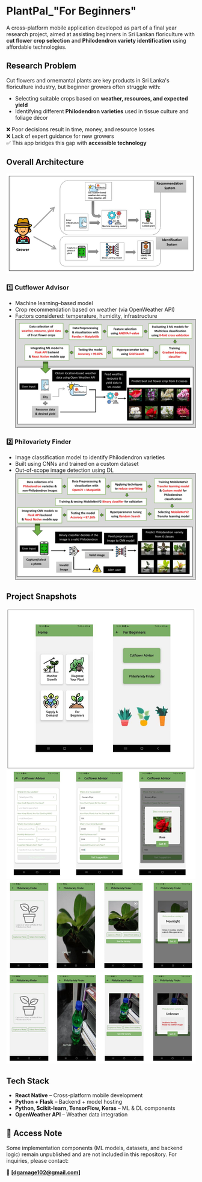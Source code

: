 # PlantPal_"For Beginners"
A cross-platform mobile application developed as part of a final year research project, aimed at assisting beginners in Sri Lankan floriculture with **cut flower crop selection** and **Philodendron variety identification** using affordable technologies.

## Research Problem

Cut flowers and ornemantal plants are key products in Sri Lanka's floriculture industry, but beginner growers often struggle with:
- Selecting suitable crops based on **weather, resources, and expected yield**
- Identifying different **Philodendron varieties** used in tissue culture and foliage décor

❌ Poor decisions result in time, money, and resource losses  
❌ Lack of expert guidance for new growers  
✅ This app bridges this gap with **accessible technology**

## Overall Architecture
![Architecture](assets/img10.jpg)

### 1️⃣ Cutflower Advisor  
- Machine learning–based model  
- Crop recommendation based on weather (via OpenWeather API)  
- Factors considered: temperature, humidity, infrastructure
![Cutflower advisor](assets/img63.jpg)

### 2️⃣ Philovariety Finder  
- Image classification model to identify Philodendron varieties  
- Built using CNNs and trained on a custom dataset
- Out-of-scope image detection using DL
![Philo finder](assets/img115.jpg)

## Project Snapshots
<img src="assets/pic1.png" width="600"/>
<br>
<img src="assets/cut.png" width="600"/>
<br>
<img src="assets/philo.png" width="600"/>
<br>
<img src="assets/val.png" width="600"/>


## Tech Stack

- **React Native** – Cross-platform mobile development  
- **Python + Flask** – Backend + model hosting  
- **Python, Scikit-learn, TensorFlow, Keras** – ML & DL components  
- **OpenWeather API** – Weather data integration  


## 🔐 Access Note

Some implementation components (ML models, datasets, and backend logic) remain unpublished and are not included in this repository. For inquiries, please contact:

📧 **[dgamage102@gmail.com]**

